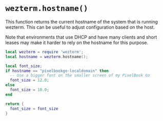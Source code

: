 # `wezterm.hostname()`

This function returns the current hostname of the system that is running wezterm.
This can be useful to adjust configuration based on the host.

Note that environments that use DHCP and have many clients and short leases may
make it harder to rely on the hostname for this purpose.

```lua
local wezterm = require 'wezterm';
local hostname = wezterm.hostname();

local font_size;
if hostname == "pixelbookgo-localdomain" then
  -- Use a bigger font on the smaller screen of my PixelBook Go
  font_size = 12.0;
else
  font_size = 10.0;
end

return {
  font_size = font_size
}
```



